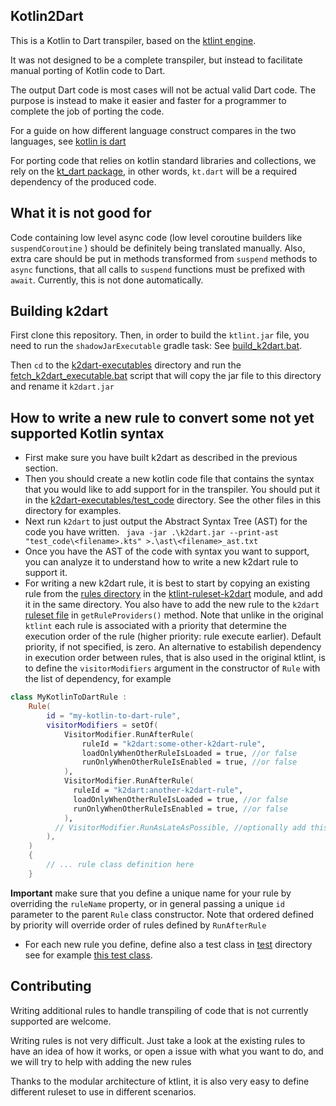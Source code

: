 ## Kotlin2Dart
This is a Kotlin to Dart transpiler, based  on the [ktlint engine](https://github.com/pinterest/ktlint).

It was not designed to be a complete transpiler, but instead to facilitate manual porting of Kotlin code to Dart.

The output Dart code is most cases will not be actual valid Dart code. The purpose is instead to make it easier and faster
for a programmer to complete the job of porting the code.

For a guide on how different language construct compares in the two languages, see [kotlin is dart](https://beyondeye.github.io/kotlin_is_dart/)

For porting code that relies on kotlin standard libraries and collections, we rely on
the [kt_dart package](https://pub.dev/packages/kt_dart), in other words, ``kt.dart`` will be a required dependency of
the produced code.

## What it is not good for
Code containing low level async code (low level coroutine builders like ``suspendCoroutine`` ) should be
definitely being translated manually. Also, extra care should be put in methods transformed
from ``suspend`` methods to ``async`` functions, that all calls to ``suspend`` functions 
must be prefixed with ``await``. Currently, this is not done automatically.

## Building k2dart
First clone this repository.
Then, in order to build the ``ktlint.jar`` file, you need to run the ``shadowJarExecutable`` gradle task:
See [build_k2dart.bat](./rebuild_k2dart.bat).

Then ``cd`` to the [k2dart-executables](./k2dart-executables) directory
and run the [fetch_k2dart_executable.bat](./k2dart-executables/fetch_k2dart_executable.bat) script that
will copy the jar file to this directory and rename it ``k2dart.jar``

## How to write a new rule to convert some not yet supported Kotlin syntax
- First make sure you have built k2dart as described in the previous section.
- Then you should create a new kotlin code file that contains the syntax that you would like to add support for in the transpiler.
  You should put it in the [k2dart-executables/test_code](./k2dart-executables/test_code) directory. See the other files in this directory
  for examples.
- Next run ``k2dart`` to just output the Abstract Syntax Tree (AST) for the code you have written.
  ``` java -jar .\k2dart.jar --print-ast  "test_code\<filename>.kts" >.\ast\<filename>_ast.txt```
- Once you have the AST of the code with syntax you want to support, you can analyze it to understand how
 to write a new k2dart rule to support it.
- For writing a new k2dart rule, it is best to start by copying an existing rule from the [rules directory](./ktlint-ruleset-k2dart/src/main/kotlin/com/beyondeye/k2dart/rules)
in the [ktlint-ruleset-k2dart](./ktlint-ruleset-k2dart) module, and add it in the same directory. You also have to add the new rule
to the ``k2dart`` [ruleset file](./ktlint-ruleset-k2dart/src/main/kotlin/com/beyondeye/k2dart/CustomRuleSetProvider.kt) in ``getRuleProviders()`` method. Note that unlike in the original ``ktlint`` each rule
is associated with a priority that determine the execution order of the rule (higher priority: rule execute earlier). Default priority, if not specified, is zero. An alternative
to estabilish dependency in execution order between rules, that is also used in the original ktlint, is to define
the ``visitorModifiers`` argument in the constructor of ``Rule`` with the list of dependency, for example
```kotlin
class MyKotlinToDartRule :
    Rule(
        id = "my-kotlin-to-dart-rule",
        visitorModifiers = setOf(
            VisitorModifier.RunAfterRule(
                ruleId = "k2dart:some-other-k2dart-rule",
                loadOnlyWhenOtherRuleIsLoaded = true, //or false
                runOnlyWhenOtherRuleIsEnabled = true, //or false
            ),
            VisitorModifier.RunAfterRule(
              ruleId = "k2dart:another-k2dart-rule",
              loadOnlyWhenOtherRuleIsLoaded = true, //or false
              runOnlyWhenOtherRuleIsEnabled = true, //or false
            ),
          // VisitorModifier.RunAsLateAsPossible, //optionally add this
        ),
    )
    {
        // ... rule class definition here
    }
```
**Important** make sure that you define a unique name for your rule by overriding the ``ruleName`` property, or in 
general passing a unique ``id`` parameter to the parent ``Rule`` class constructor.
Note that ordered defined by priority will override order of rules defined by ``RunAfterRule``
- For each new rule you define, define also a test class in [test](./ktlint-ruleset-k2dart/src/test/kotlin/com/beyondeye/k2dart)
directory see for example [this test class](ktlint-ruleset-k2dart/src/test/kotlin/com/beyondeye/k2dart/BasicTypeNamesRuleTest.kt).

 ## Contributing
Writing additional rules to handle transpiling of code that is not currently supported are welcome.

Writing rules is not very difficult. Just take a look at the existing rules to have an idea of how 
it works, or open a issue with what you want to do, and we will try to help with adding the new rules

Thanks to the modular architecture of ktlint, it is also very easy to define different ruleset
to use in different scenarios.



